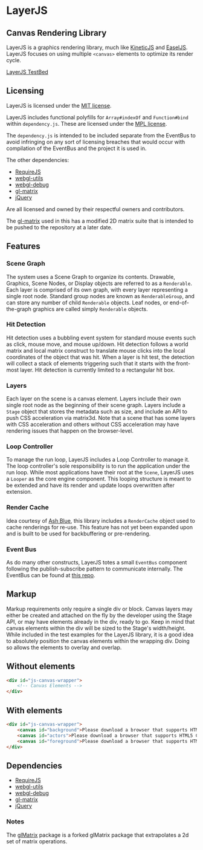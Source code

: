 # LayerJS

## Canvas Rendering Library
LayerJS is a graphics rendering library, much like [KineticJS](http://www.kineticjs.com/) and [EaselJS](http://www.createjs.com/#!/EaselJS).
LayerJS focuses on using multiple ```<canvas>``` elements to optimize its render cycle.
    
[LayerJS TestBed](http://adamrenny.github.com/LayerJS)
    
## Licensing
LayerJS is licensed under the [MIT license](http://opensource.org/licenses/mit-license.html).

LayerJS includes functional polyfills for ```Array#indexOf``` and ```Function#bind``` within ```dependency.js```. These are licensed under the [MPL license](http://www.mozilla.org/MPL/2.0/).

The ```dependency.js``` is intended to be included separate from the EventBus to avoid infringing on any sort of licensing breaches that would occur with compilation of the EventBus and the project it is used in.

The other dependencies:
 - [RequireJS](http://requirejs.org/)
 - [webgl-utils](http://www.khronos.org/webgl/wiki/FAQ)
 - [webgl-debug](http://www.khronos.org/webgl/wiki/Debugging)
 - [gl-matrix](https://github.com/toji/gl-matrix)
 - [jQuery](http://jquery.com/)
 
Are all licensed and owned by their respectful owners and contributors.

The [gl-matrix](https://github.com/toji/gl-matrix) used in this has a modified 2D matrix suite that is intended to be pushed to the repository at a later date.

## Features

### Scene Graph
The system uses a Scene Graph to organize its contents. 
Drawable, Graphics, Scene Nodes, or Display objects are referred to as a ```Renderable```. 
Each layer is comprised of its own graph, with every layer representing a single root node. 
Standard group nodes are known as ```RenderableGroup```, and can store any number of child ```Renderable``` objects.
Leaf nodes, or end-of-the-graph graphics are called simply ```Renderable``` objects.

### Hit Detection
Hit detection uses a bubbling event system for standard mouse events such as click, mouse move, and mouse up/down. 
Hit detection follows a world matrix and local matrix construct to translate mouse clicks into the local coordinates of the object that was hit. 
When a layer is hit test, the detection will collect a stack of elements triggering such that it starts with the front-most layer.
Hit detection is currently limited to a rectangular hit box.

### Layers
Each layer on the scene is a canvas element. 
Layers include their own single root node as the beginning of their scene graph. 
Layers include a ```Stage``` object that stores the metadata such as size, and include an API to push CSS acceleration via matrix3d. 
Note that a scene that has some layers with CSS acceleration and others without CSS acceleration may have rendering issues that happen on the browser-level.

### Loop Controller
To manage the run loop, LayerJS includes a Loop Controller to manage it. 
The loop controller's sole responsibility is to run the application under the run loop. 
While most applications have their root at the ```Scene```, LayerJS uses a ```Looper``` as the core engine component. 
This looping structure is meant to be extended and have its render and update loops overwritten after extension.

### Render Cache
Idea courtesy of [Ash Blue](http://blueashes.com/), this library includes a ```RenderCache``` object used to cache renderings for re-use. 
This feature has not yet been expanded upon and is built to be used for backbuffering or pre-rendering.

### Event Bus
As do many other constructs, LayerJS totes a small ```EventBus``` component following the publish-subscribe pattern to communicate internally. The EventBus can be found at [this repo](https://github.com/adamRenny/Events).

## Markup
Markup requirements only require a single div or block. 
Canvas layers may either be created and attached on the fly by the developer using the Stage API, or may have elements already in the div, ready to go. 
Keep in mind that canvas elements within the div will be sized to the Stage's width/height. 
While included in the test examples for the LayerJS library, it is a good idea to absolutely position the canvas elements within the wrapping div. 
Doing so allows the elements to overlay and overlap.

Without elements
-----
```html
<div id="js-canvas-wrapper">
    <!-- Canvas Elements -->
</div>
```

With elements
-----
```html
<div id="js-canvas-wrapper">
    <canvas id="background">Please download a browser that supports HTML5 Canvas</canvas>
    <canvas id="actors">Please download a browser that supports HTML5 Canvas</canvas>
    <canvas id="foreground">Please download a browser that supports HTML5 Canvas</canvas>
</div>
```

## Dependencies
 - [RequireJS](http://requirejs.org/)
 - [webgl-utils](http://www.khronos.org/webgl/wiki/FAQ)
 - [webgl-debug](http://www.khronos.org/webgl/wiki/Debugging)
 - [gl-matrix](https://github.com/toji/gl-matrix)
 - [jQuery](http://jquery.com/)
 
### Notes
The [glMatrix](https://github.com/toji/gl-matrix) package is a forked glMatrix package that extrapolates a 2d set of matrix operations.
